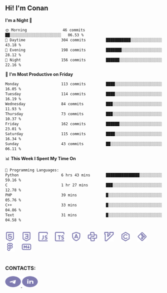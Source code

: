 ## Hi! I'm Conan

<!--START_SECTION:waka-->
**I'm a Night 🦉** 

```text
🌞 Morning                46 commits          ██░░░░░░░░░░░░░░░░░░░░░░░   06.53 % 
🌆 Daytime                304 commits         ███████████░░░░░░░░░░░░░░   43.18 % 
🌃 Evening                198 commits         ███████░░░░░░░░░░░░░░░░░░   28.12 % 
🌙 Night                  156 commits         ██████░░░░░░░░░░░░░░░░░░░   22.16 % 
```
📅 **I'm Most Productive on Friday** 

```text
Monday                   113 commits         ████░░░░░░░░░░░░░░░░░░░░░   16.05 % 
Tuesday                  114 commits         ████░░░░░░░░░░░░░░░░░░░░░   16.19 % 
Wednesday                84 commits          ███░░░░░░░░░░░░░░░░░░░░░░   11.93 % 
Thursday                 73 commits          ███░░░░░░░░░░░░░░░░░░░░░░   10.37 % 
Friday                   162 commits         ██████░░░░░░░░░░░░░░░░░░░   23.01 % 
Saturday                 115 commits         ████░░░░░░░░░░░░░░░░░░░░░   16.34 % 
Sunday                   43 commits          ██░░░░░░░░░░░░░░░░░░░░░░░   06.11 % 
```


📊 **This Week I Spent My Time On** 

```text
💬 Programming Languages: 
Python                   6 hrs 43 mins       ███████████████░░░░░░░░░░   59.16 % 
C                        1 hr 27 mins        ███░░░░░░░░░░░░░░░░░░░░░░   12.78 % 
PHP                      39 mins             █░░░░░░░░░░░░░░░░░░░░░░░░   05.76 % 
C++                      33 mins             █░░░░░░░░░░░░░░░░░░░░░░░░   04.86 % 
Text                     31 mins             █░░░░░░░░░░░░░░░░░░░░░░░░   04.58 % 
```


<!--END_SECTION:waka-->


<br>

<div align="left">
  <img src="icons/skills/html.svg" height="30" alt="html5"/>
  <img width="15"/>
  <img src="icons/skills/css.svg" height="30" alt="css"/>
    <img width="15"/>
  <img src="icons/skills/javascript.svg" height="30" alt="javascript"/>
  <img width="15"/>
  <img src="icons/skills/typescript.svg" height="30" alt="typescript"/>
  <img width="15"/>
  <img src="icons/skills/angular.svg" height="30" alt="angular"/>
  <img width="15"/>
  <img src="icons/skills/python.svg" height="30" alt="python"/>
  <img width="15"/>
  <img src="icons/skills/vim.svg" height="30" alt="vim"  />
  <img width="15"/>
  <img src="icons/skills/c.svg" height="30" alt="c"/>
  <img width="15"/>
  <img src="icons/skills/git.svg" height="30" alt="git"/>
  <img width="15"/>
  <img src="icons/skills/figma.svg" height="30" alt="figma"/>
  <img width="15"/>
  <img src="icons/skills/markdown.svg" height="30" alt="markdown"/>
</div>

<br>


### CONTACTS:

<div align="left">
  <a href="https://t.me/gkkconan">
    <img src="icons/contacts/telegram.svg" width="50" height="35" alt="telegram"/>
  </a>
  <a href="https://www.linkedin.com/in/gkkconan">
    <img src="icons/contacts/linkedin.svg" width="50" height="35" alt="linkedin"/>
  </a>
</div>
